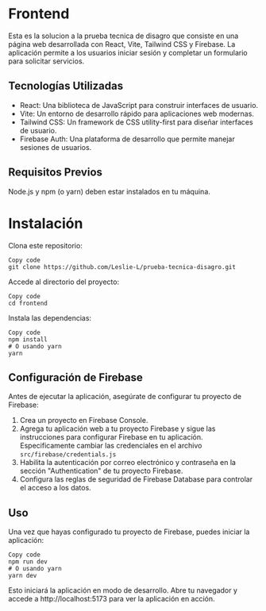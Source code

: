 # Frontend

Esta es la solucion a la prueba tecnica de disagro que consiste en una página web desarrollada con React, Vite, Tailwind CSS y Firebase. La aplicación permite a los usuarios iniciar sesión y completar un formulario para solicitar servicios.

## Tecnologías Utilizadas
- React: Una biblioteca de JavaScript para construir interfaces de usuario.
-  Vite: Un entorno de desarrollo rápido para aplicaciones web modernas.
- Tailwind CSS: Un framework de CSS utility-first para diseñar interfaces de usuario.
- Firebase Auth: Una plataforma de desarrollo que permite manejar sesiones de usuarios.

## Requisitos Previos
Node.js y npm (o yarn) deben estar instalados en tu máquina.
# Instalación
Clona este repositorio:

```
Copy code
git clone https://github.com/Leslie-L/prueba-tecnica-disagro.git
```
Accede al directorio del proyecto:
```
Copy code
cd frontend
```
Instala las dependencias:
```
Copy code
npm install
# O usando yarn
yarn
```

## Configuración de Firebase
Antes de ejecutar la aplicación, asegúrate de configurar tu proyecto de Firebase:

1. Crea un proyecto en Firebase Console.
2. Agrega tu aplicación web a tu proyecto Firebase y sigue las instrucciones para configurar Firebase en tu aplicación. Especificamente cambiar las credenciales en el archivo `src/firebase/credentials.js`
3. Habilita la autenticación por correo electrónico y contraseña en la sección "Authentication" de tu proyecto Firebase.
4. Configura las reglas de seguridad de Firebase Database para controlar el acceso a los datos.

## Uso
Una vez que hayas configurado tu proyecto de Firebase, puedes iniciar la aplicación:
```
Copy code
npm run dev
# O usando yarn
yarn dev
```

Esto iniciará la aplicación en modo de desarrollo. Abre tu navegador y accede a http://localhost:5173 para ver la aplicación en acción.

